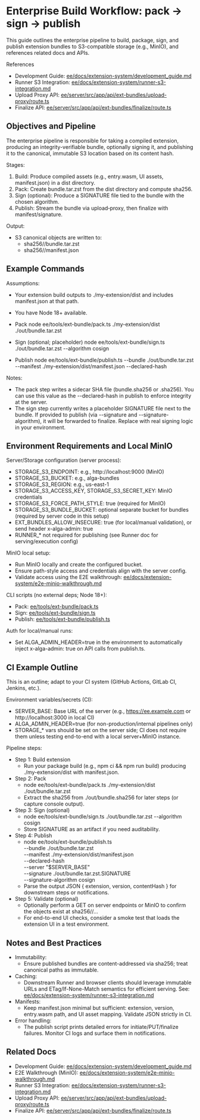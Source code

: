 # Enterprise Build Workflow: pack → sign → publish

This guide outlines the enterprise pipeline to build, package, sign, and publish extension bundles to S3-compatible storage (e.g., MinIO), and references related docs and APIs.

References
- Development Guide: [ee/docs/extension-system/development_guide.md](ee/docs/extension-system/development_guide.md:1)
- Runner S3 Integration: [ee/docs/extension-system/runner-s3-integration.md](ee/docs/extension-system/runner-s3-integration.md:1)
- Upload Proxy API: [ee/server/src/app/api/ext-bundles/upload-proxy/route.ts](ee/server/src/app/api/ext-bundles/upload-proxy/route.ts:1)
- Finalize API: [ee/server/src/app/api/ext-bundles/finalize/route.ts](ee/server/src/app/api/ext-bundles/finalize/route.ts:1)

## Objectives and Pipeline

The enterprise pipeline is responsible for taking a compiled extension, producing an integrity-verifiable bundle, optionally signing it, and publishing it to the canonical, immutable S3 location based on its content hash.

Stages:
1) Build: Produce compiled assets (e.g., entry.wasm, UI assets, manifest.json) in a dist directory.
2) Pack: Create bundle.tar.zst from the dist directory and compute sha256.
3) Sign (optional): Produce a SIGNATURE file tied to the bundle with the chosen algorithm.
4) Publish: Stream the bundle via upload‑proxy, then finalize with manifest/signature.

Output:
- S3 canonical objects are written to:
  - sha256/<hash>/bundle.tar.zst
  - sha256/<hash>/manifest.json

## Example Commands

Assumptions:
- Your extension build outputs to ./my-extension/dist and includes manifest.json at that path.
- You have Node 18+ available.

- Pack
  node ee/tools/ext-bundle/pack.ts ./my-extension/dist ./out/bundle.tar.zst

- Sign (optional; placeholder)
  node ee/tools/ext-bundle/sign.ts ./out/bundle.tar.zst --algorithm cosign

- Publish
  node ee/tools/ext-bundle/publish.ts --bundle ./out/bundle.tar.zst --manifest ./my-extension/dist/manifest.json --declared-hash <sha256>

Notes:
- The pack step writes a sidecar SHA file (bundle.sha256 or <basename>.sha256). You can use this value as the --declared-hash in publish to enforce integrity at the server.
- The sign step currently writes a placeholder SIGNATURE file next to the bundle. If provided to publish (via --signature and --signature-algorithm), it will be forwarded to finalize. Replace with real signing logic in your environment.

## Environment Requirements and Local MinIO

Server/Storage configuration (server process):
- STORAGE_S3_ENDPOINT: e.g., http://localhost:9000 (MinIO)
- STORAGE_S3_BUCKET: e.g., alga-bundles
- STORAGE_S3_REGION: e.g., us-east-1
- STORAGE_S3_ACCESS_KEY, STORAGE_S3_SECRET_KEY: MinIO credentials
- STORAGE_S3_FORCE_PATH_STYLE: true (required for MinIO)
- STORAGE_S3_BUNDLE_BUCKET: optional separate bucket for bundles (required by server code in this setup)
- EXT_BUNDLES_ALLOW_INSECURE: true (for local/manual validation), or send header x-alga-admin: true
- RUNNER_* not required for publishing (see Runner doc for serving/execution config)

MinIO local setup:
- Run MinIO locally and create the configured bucket.
- Ensure path-style access and credentials align with the server config.
- Validate access using the E2E walkthrough: [ee/docs/extension-system/e2e-minio-walkthrough.md](ee/docs/extension-system/e2e-minio-walkthrough.md:1)

CLI scripts (no external deps; Node 18+):
- Pack: [ee/tools/ext-bundle/pack.ts](ee/tools/ext-bundle/pack.ts:1)
- Sign: [ee/tools/ext-bundle/sign.ts](ee/tools/ext-bundle/sign.ts:1)
- Publish: [ee/tools/ext-bundle/publish.ts](ee/tools/ext-bundle/publish.ts:1)

Auth for local/manual runs:
- Set ALGA_ADMIN_HEADER=true in the environment to automatically inject x-alga-admin: true on API calls from publish.ts.

## CI Example Outline

This is an outline; adapt to your CI system (GitHub Actions, GitLab CI, Jenkins, etc.).

Environment variables/secrets (CI):
- SERVER_BASE: Base URL of the server (e.g., https://ee.example.com or http://localhost:3000 in local CI)
- ALGA_ADMIN_HEADER=true (for non-production/internal pipelines only)
- STORAGE_* vars should be set on the server side; CI does not require them unless testing end-to-end with a local server+MinIO instance.

Pipeline steps:
- Step 1: Build extension
  - Run your package build (e.g., npm ci && npm run build) producing ./my-extension/dist with manifest.json.
- Step 2: Pack
  - node ee/tools/ext-bundle/pack.ts ./my-extension/dist ./out/bundle.tar.zst
  - Extract the sha256 from ./out/bundle.sha256 for later steps (or capture console output).
- Step 3: Sign (optional)
  - node ee/tools/ext-bundle/sign.ts ./out/bundle.tar.zst --algorithm cosign
  - Store SIGNATURE as an artifact if you need auditability.
- Step 4: Publish
  - node ee/tools/ext-bundle/publish.ts \
      --bundle ./out/bundle.tar.zst \
      --manifest ./my-extension/dist/manifest.json \
      --declared-hash <sha256> \
      --server "$SERVER_BASE" \
      --signature ./out/bundle.tar.zst.SIGNATURE \
      --signature-algorithm cosign
  - Parse the output JSON { extension, version, contentHash } for downstream steps or notifications.
- Step 5: Validate (optional)
  - Optionally perform a GET on server endpoints or MinIO to confirm the objects exist at sha256/<contentHash>/...
  - For end-to-end UI checks, consider a smoke test that loads the extension UI in a test environment.

## Notes and Best Practices

- Immutability:
  - Ensure published bundles are content-addressed via sha256; treat canonical paths as immutable.
- Caching:
  - Downstream Runner and browser clients should leverage immutable URLs and ETag/If-None-Match semantics for efficient serving. See: [ee/docs/extension-system/runner-s3-integration.md](ee/docs/extension-system/runner-s3-integration.md:1)
- Manifests:
  - Keep manifest.json minimal but sufficient: extension, version, entry.wasm path, and UI asset mapping. Validate JSON strictly in CI.
- Error handling:
  - The publish script prints detailed errors for initiate/PUT/finalize failures. Monitor CI logs and surface them in notifications.

## Related Docs

- Development Guide: [ee/docs/extension-system/development_guide.md](ee/docs/extension-system/development_guide.md:1)
- E2E Walkthrough (MinIO): [ee/docs/extension-system/e2e-minio-walkthrough.md](ee/docs/extension-system/e2e-minio-walkthrough.md:1)
- Runner S3 Integration: [ee/docs/extension-system/runner-s3-integration.md](ee/docs/extension-system/runner-s3-integration.md:1)
- Upload Proxy API: [ee/server/src/app/api/ext-bundles/upload-proxy/route.ts](ee/server/src/app/api/ext-bundles/upload-proxy/route.ts:1)
- Finalize API: [ee/server/src/app/api/ext-bundles/finalize/route.ts](ee/server/src/app/api/ext-bundles/finalize/route.ts:1)
